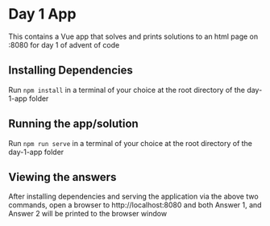 # Day 1 App

This contains a Vue app that solves and prints solutions to an html page on :8080 for day 1 of advent of code

## Installing Dependencies

Run `npm install` in a terminal of your choice at the root directory of the day-1-app folder

## Running the app/solution

Run `npm run serve` in a terminal of your choice at the root directory of the day-1-app folder

## Viewing the answers

After installing dependencies and serving the application via the above two commands, open a browser to http://localhost:8080 and both Answer 1, and Answer 2 will be printed to the browser window

